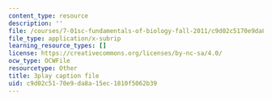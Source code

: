 ```yaml
---
content_type: resource
description: ''
file: /courses/7-01sc-fundamentals-of-biology-fall-2011/c9d02c5170e9da8a15ec1810f5062b39_sAD1Xr3-rmI.srt
file_type: application/x-subrip
learning_resource_types: []
license: https://creativecommons.org/licenses/by-nc-sa/4.0/
ocw_type: OCWFile
resourcetype: Other
title: 3play caption file
uid: c9d02c51-70e9-da8a-15ec-1810f5062b39
---
```

